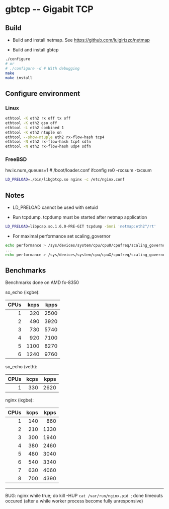 # gbtcp -- Gigabit TCP 

## Build
- Build and install netmap. See https://github.com/luigirizzo/netmap

- Build and install gbtcp
```bash
./configure
# or
# ./configure -d # With debugging
make
make install
```

## Configure environment

### Linux

```bash
ethtool -K eth2 rx off tx off
ethtool -K eth2 gso off
ethtool -L eth2 combined 1
ethtool -K eth2 ntuple on
ethtool --show-ntuple eth2 rx-flow-hash tcp4
ethtool -N eth2 rx-flow-hash tcp4 sdfn
ethtool -N eth2 rx-flow-hash udp4 sdfn
```

### FreeBSD
hw.ix.num_queues=1 # /boot/loader.conf
ifconfig re0 -rxcsum -txcsum

```bash
LD_PRELOAD=./bin/libgbtcp.so nginx -c /etc/nginx.conf
```

## Notes
* LD_PRELOAD cannot be used with setuid

* Run tcpdump. tcpdump must be started after netmap application
```bash
LD_PRELOAD=libpcap.so.1.6.0-PRE-GIT tcpdump -Snni 'netmap:eth2^/rt'
```

* For maximal performance set scaling_governor
```bash
echo performance > /sys/devices/system/cpu/cpu0/cpufreq/scaling_governor
...
echo performance > /sys/devices/system/cpu/cpuX/cpufreq/scaling_governor

```

## Benchmarks

Benchmarks done on AMD fx-8350

so_echo (ixgbe):

|CPUs|kcps |kpps |
| -: | --: | --: |
| 1  |  320| 2500|
| 2  |  490| 3920|
| 3  |  730| 5740|
| 4  |  920| 7100|
| 5  | 1100| 8270|
| 6  | 1240| 9760|

so_echo (veth):

|CPUs|kcps |kpps |
| -: | --: | --: |
| 1  |  330| 2620|

nginx (ixgbe):

|CPUs|kcps|kpps|
| -: | -: | -: |
| 1  | 140| 860|
| 2  | 210|1330|
| 3  | 300|1940|
| 4  | 380|2460|
| 5  | 480|3040|
| 6  | 540|3340|
| 7  | 630|4060|
| 8  | 700|4390|

---
BUG: 
nginx
while true; do kill -HUP `cat /var/run/nginx.pid `; done
timeouts occured (after a while worker process become fully unresponsive)
